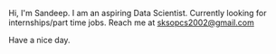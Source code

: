 Hi, I'm Sandeep.
I am an aspiring Data Scientist.
Currently looking for internships/part time jobs.
Reach me at sksopcs2002@gmail.com

Have a nice day.
